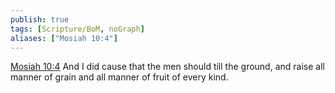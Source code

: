 ```yaml
---
publish: true
tags: [Scripture/BoM, noGraph]
aliases: ["Mosiah 10:4"]
---
```

[Mosiah 10:4](https://churchofjesuschrist.org/study/scriptures/bofm/mosiah/10?lang=eng&id=p4#p4) And I did cause that the men should till the ground, and raise all manner of grain and all manner of fruit of every kind.
